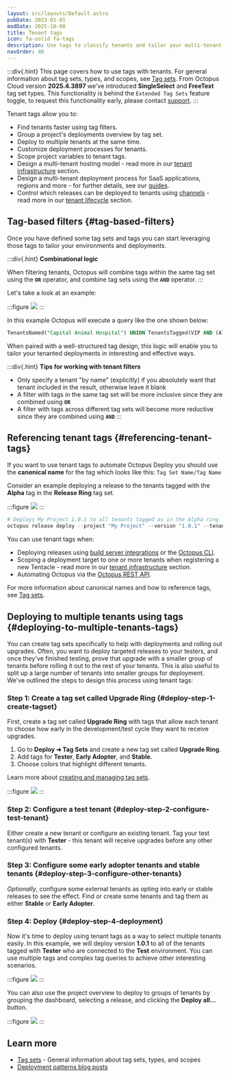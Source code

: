 ```yaml
---
layout: src/layouts/Default.astro
pubDate: 2023-01-01
modDate: 2025-10-08
title: Tenant tags
icon: fa-solid fa-tags
description: Use tags to classify tenants and tailor your multi-tenant deployments.
navOrder: 40
---
```



:::div{.hint}
This page covers how to use tags with tenants. For general information about tag sets, types, and scopes, see [Tag sets](/docs/tenants/tag-sets).
From Octopus Cloud version **2025.4.3897** we've introduced **SingleSelect** and **FreeText** tag set types. This functionality is behind the `Extended Tag Sets` feature toggle, to request this functionality early, please contact [support](https://octopus.com/support).
:::

Tenant tags allow you to:

- Find tenants faster using tag filters.
- Group a project's deployments overview by tag set.
- Deploy to multiple tenants at the same time.
- Customize deployment processes for tenants.
- Scope project variables to tenant tags.
- Design a multi-tenant hosting model - read more in our [tenant infrastructure](/docs/tenants/tenant-infrastructure) section.
- Design a multi-tenant deployment process for SaaS applications, regions and more - for further details, see our [guides](/docs/tenants/guides/#guides).
- Control which releases can be deployed to tenants using [channels](/docs/releases/channels/) - read more in our [tenant lifecycle](/docs/tenants/tenant-lifecycles) section. 

## Tag-based filters {#tag-based-filters}

Once you have defined some tag sets and tags you can start leveraging those tags to tailor your environments and deployments.

:::div{.hint}
**Combinational logic**

When filtering tenants, Octopus will combine tags within the same tag set using the **`OR`** operator, and combine tag sets using the **`AND`** operator.
:::

Let's take a look at an example:

:::figure
![](/docs/img/tenants/images/tag-based-filters.png)
:::

In this example Octopus will execute a query like the one shown below:

```sql
TenantsNamed("Capital Animal Hospital") UNION TenantsTagged(VIP AND (Alpha OR Beta))
```

When paired with a well-structured tag design, this logic will enable you to tailor your tenanted deployments in interesting and effective ways.

:::div{.hint}
**Tips for working with tenant filters**

- Only specify a tenant "by name" (explicitly) if you absolutely want that tenant included in the result, otherwise leave it blank
- A filter with tags in the same tag set will be more inclusive since they are combined using **`OR`**
- A filter with tags across different tag sets will become more reductive since they are combined using **`AND`**
:::

## Referencing tenant tags {#referencing-tenant-tags}

If you want to use tenant tags to automate Octopus Deploy you should use the **canonical name** for the tag which looks like this: `Tag Set Name/Tag Name`

Consider an example deploying a release to the tenants tagged with the **Alpha** tag in the **Release Ring** tag set.

:::figure
![](/docs/img/tenants/images/release-ring.png)
:::

```powershell
# Deploys My Project 1.0.1 to all tenants tagged as in the Alpha ring
octopus release deploy --project "My Project" --version "1.0.1" --tenant-tag "Release ring/Alpha"
```

You can use tenant tags when:

- Deploying releases using [build server integrations](/docs/octopus-rest-api/) or the [Octopus CLI](/docs/octopus-rest-api/octopus-cli/deploy-release).
- Scoping a deployment target to one or more tenants when registering a new Tentacle - read more in our [tenant infrastructure](/docs/tenants/tenant-infrastructure) section.
- Automating Octopus via the [Octopus REST API](/docs/octopus-rest-api).

For more information about canonical names and how to reference tags, see [Tag sets](/docs/tenants/tag-sets#referencing-tags).

## Deploying to multiple tenants using tags {#deploying-to-multiple-tenants-tags}

You can create tag sets specifically to help with deployments and rolling out upgrades. Often, you want to deploy targeted releases to your testers, and once they've finished testing, prove that upgrade with a smaller group of tenants before rolling it out to the rest of your tenants. This is also useful to split up a large number of tenants into smaller groups for deployment. We've outlined the steps to design this process using tenant tags:

### Step 1: Create a tag set called Upgrade Ring {#deploy-step-1-create-tagset}

First, create a tag set called **Upgrade Ring** with tags that allow each tenant to choose how early in the development/test cycle they want to receive upgrades.

1. Go to **Deploy ➜ Tag Sets** and create a new tag set called **Upgrade Ring**.
2. Add tags for **Tester**, **Early Adopter**, and **Stable**.
3. Choose colors that highlight different tenants.

Learn more about [creating and managing tag sets](/docs/tenants/tag-sets#managing-tag-sets).

:::figure
![](/docs/img/tenants/images/multi-tenant-upgrade-ring.png)
:::

### Step 2: Configure a test tenant {#deploy-step-2-configure-test-tenant}

Either create a new tenant or configure an existing tenant. Tag your test tenant(s) with **Tester** - this tenant will receive upgrades before any other configured tenants.

### Step 3: Configure some early adopter tenants and stable tenants {#deploy-step-3-configure-other-tenants}

*Optionally*, configure some external tenants as opting into early or stable releases to see the effect. Find or create some tenants and tag them as either **Stable** or **Early Adopter**.

### Step 4: Deploy {#deploy-step-4-deployment}

Now it's time to deploy using tenant tags as a way to select multiple tenants easily. In this example, we will deploy version **1.0.1** to all of the tenants tagged with **Tester** who are connected to the **Test** environment. You can use multiple tags and complex tag queries to achieve other interesting scenarios.

:::figure
![](/docs/img/tenants/images/multi-tenant-deploy-test.png)
:::

You can also use the project overview to deploy to groups of tenants by grouping the dashboard, selecting a release, and clicking the **Deploy all...** button.

:::figure
![](/docs/img/tenants/images/multi-tenant-deploy-all.png)
:::

## Learn more

- [Tag sets](/docs/tenants/tag-sets) - General information about tag sets, types, and scopes
- [Deployment patterns blog posts](https://octopus.com/blog/tag/deployment-patterns/1)

